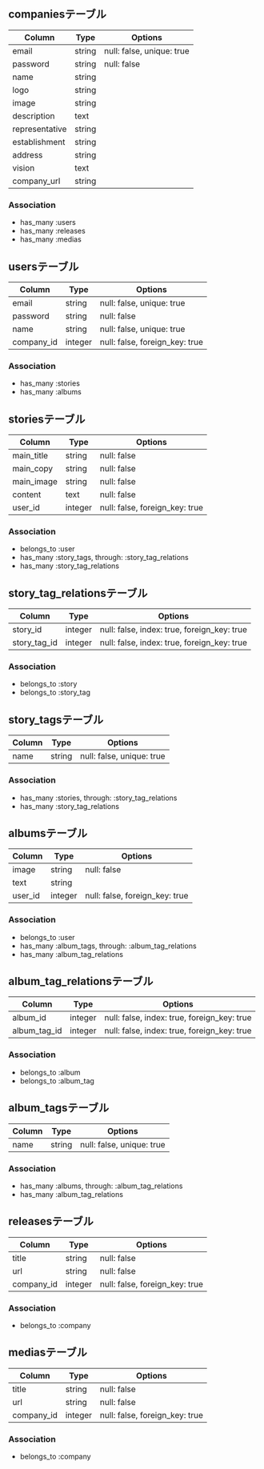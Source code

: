 ## companiesテーブル
|Column|Type|Options|
|------|----|-------|
|email         |string|null: false, unique: true|
|password      |string|null: false              |
|name          |string|                         |
|logo          |string|                         |
|image         |string|                         |
|description   |text  |                         |
|representative|string|                         |
|establishment |string|                         |
|address       |string|                         |
|vision        |text  |                         |
|company_url   |string|                         |

### Association
- has_many :users
- has_many :releases
- has_many :medias


## usersテーブル
|Column|Type|Options|
|------|----|-------|
|email         |string |null: false, unique: true     |
|password      |string |null: false                   |
|name          |string |null: false, unique: true     |
|company_id    |integer|null: false, foreign_key: true|

### Association
- has_many :stories
- has_many :albums


## storiesテーブル
|Column|Type|Options|
|------|----|-------|
|main_title |string |null: false                   |
|main_copy  |string |null: false                   |
|main_image |string |null: false                   |
|content    |text   |null: false                   |
|user_id    |integer|null: false, foreign_key: true|

### Association
- belongs_to :user
- has_many :story_tags, through: :story_tag_relations
- has_many :story_tag_relations


## story_tag_relationsテーブル
|Column|Type|Options|
|------|----|-------|
|story_id       |integer|null: false, index: true, foreign_key: true|
|story_tag_id   |integer|null: false, index: true, foreign_key: true|

### Association
- belongs_to :story
- belongs_to :story_tag


## story_tagsテーブル
|Column|Type|Options|
|------|----|-------|
|name|string |null: false, unique: true|

### Association
- has_many :stories, through: :story_tag_relations
- has_many :story_tag_relations


## albumsテーブル
|Column|Type|Options|
|------|----|-------|
|image  |string |null: false                   |
|text   |string |                              |
|user_id|integer|null: false, foreign_key: true|

### Association
- belongs_to :user
- has_many :album_tags, through: :album_tag_relations
- has_many :album_tag_relations


## album_tag_relationsテーブル
|Column|Type|Options|
|------|----|-------|
|album_id       |integer|null: false, index: true, foreign_key: true|
|album_tag_id   |integer|null: false, index: true, foreign_key: true|

### Association
- belongs_to :album
- belongs_to :album_tag


## album_tagsテーブル
|Column|Type|Options|
|------|----|-------|
|name|string |null: false, unique: true|

### Association
- has_many :albums, through: :album_tag_relations
- has_many :album_tag_relations


## releasesテーブル
|Column|Type|Options|
|------|----|-------|
|title          |string  |null: false                   |
|url            |string  |null: false                   |
|company_id     |integer |null: false, foreign_key: true|

### Association
- belongs_to :company


## mediasテーブル
|Column|Type|Options|
|------|----|-------|
|title          |string  |null: false                   |
|url            |string  |null: false                   |
|company_id     |integer |null: false, foreign_key: true|

### Association
- belongs_to :company
